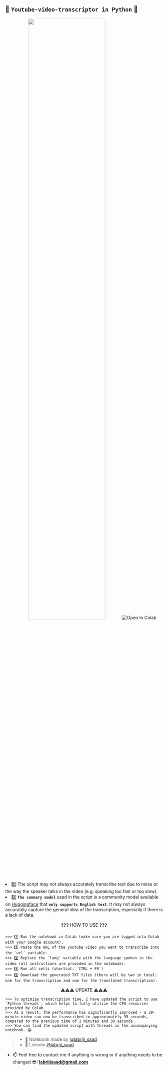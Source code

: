 ## 🎥 `Youtube-video-transcriptor in Python` 🐍

<p align="center">
  <img src="https://user-images.githubusercontent.com/74627083/181471696-3de07398-b0d3-4a78-9fb9-06c49528b5c6.png" width="70%/>
</p>

> - 🎯 In this project, I developed a script in Python that uses Google's speech-to-text technology to transcribe audio from YouTube videos.
> - ⚠️ Please note the following before using the script:

  - 1️⃣ **`The script is intended to be run on Google Colaboratory!`**  <a href="https://colab.research.google.com/github/labrijisaad/Youtube-video-transcriptor" target="_parent"><img src="https://colab.research.google.com/assets/colab-badge.svg" alt="Open In Colab"/></a>
  - 2️⃣ The script may not always accurately transcribe text due to noise or the way the speaker talks in the video (e.g. speaking too fast or too slow).
  - 3️⃣ **`The summary model`** used in the script is a community model available on [Huggingface](https://huggingface.co/) that **`only supports English text`**. It may not always accurately capture the general idea of the transcription, especially if there is a lack of data.
 

<p align="center">❓❓❓ HOW TO USE ❓❓❓</p>

```
>>> 1️⃣ Run the notebook in Colab (make sure you are logged into Colab with your Google account).
>>> 2️⃣ Paste the URL of the youtube video you want to transcribe into the `url` variable.
>>> 3️⃣ Replace the `lang` variable with the language spoken in the video (all instructions are provided in the notebook).
>>> 4️⃣ Run all cells (shortcut: `CTRL + F9`)
>>> 5️⃣ Download the generated TXT files (there will be two in total: one for the transcription and one for the translated transcription).
```

<p align="center">⚠️⚠️⚠️ UPDATE ⚠️⚠️⚠️</p>

```
>>> To optimize transcription time, I have updated the script to use `Python threads`, which helps to fully utilize the CPU resources provided by Colab. 
>>> As a result, the performance has significantly improved - a 30-minute video can now be transcribed in approximately 35 seconds, compared to the previous time of 2 minutes and 30 seconds. 
>>> You can find the updated script with threads in the accompanying notebook. 😁
```

> - 🙌 Notebook made by [@labriji_saad](https://github.com/labrijisaad)
> - 🔗 Linledin [@labriji_saad](https://www.linkedin.com/in/labrijisaad/)
- 📫 Feel free to contact me if anything is wrong or if anything needs to be changed 😎!  **labrijisaad@gmail.com**

